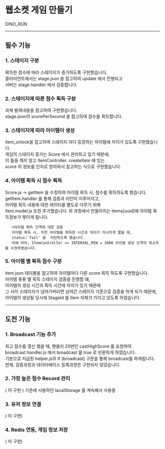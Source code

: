 # 웹소켓 게임 만들기

DINO_RUN

---

## 필수 기능

### 1. 스테이지 구분

   획득한 점수에 따라 스테이지가 증가하도록 구현했습니다.  
   클라이언트에서는 stage.json 을 참고하여 update 에서 진행되고  
   서버는 stage.handler 에서 검증합니다.  

### 2. 스테이지에 따른 점수 획득 구분  

   과제 발제내용을 참고하여 구현했습니다.  
   stage.json의 scorePerSecond 을 참고하여 점수를 획득합니다.  

### 3. 스테이지에 따라 아이템이 생성

   item_unlock을 참고하여 스테이지 마다 등장하는 아이템에 차이가 있도록 구현했습니다.  
   게임의 스테이지 증가는 Score 에서 관리하고 있기 때문에,  
   이 틀을 깨지 않고 ItemController. createItem 에 있는  
   score 의 정보를 인자로 받아와서 참고하는 식으로 구현했습니다.  

### 4. 아이템 획득 시 점수 획득

   Score.js -> getItem 을 수정하여 아이템 획득 시, 점수를 획득하도록 했습니다.  
   getItem.handler 를 통해 검증과 리턴이 이루어지고,  
   아이템 획득 내용에 대한 데이터를 별도로 다루기 위해  
   item.model.js 또한 추가했습니다. 위 과정에서 만들어지는 items[uuid]에 아이템 획득정보가 쌓이게 됩니다.  

       +아이템 획득 간격에 대한 검증  
       아이템 획득 시, 직전 아이템을 획득한 시간과 차이가 지나치게 짧을 때,  
       status:'fail' 을  리턴하도록 했습니다.  
       이에 따라, ItemController => INTERVAL_MIN = 1000 아이템 생성 간격의 최소치를 수정하였습니다.  

### 5. 아이템 별 획득 점수 구분

item.json 테이블을 참고하여 아이템마다 다른 score 획득 하도록 구현했습니다.  
아이템 종류 별 획득 스테이지 검증을 진행할 떄,  
아이템의 생성 시간과 획득 시간에 차이가 있기 때문에  
그 사이 스테이지가 넘어가버리면 넘어간 스테이지 기준으로 검증을 하게 되기 때문에,  
아이템이 생성될 당시에 StageId 를 Item 자체가 가지고 있도록 하였습니다.  

---

## 도전 기능

### 1. Broadcast 기능 추가  

최고 점수를 갱신 했을 때, 핸들러 20번인 castHighScore 를 요청하여  
broadcast.handler.js 에서 broadcast 를 true 로 반환하게 하였습니다.  
기본으로 지급된 helper.js의 if (broadcast) 구문을 통해 broadcast를 하게됩니다.  
현재, 검증과정과 데이터베이스 등록과정은 구현되지 않았습니다.  

### 2. 가장 높은 점수 Record 관리

( 미 구현 )
기존에 사용하던 lacalStorage 를 계속해서 사용중

### 3. 유저 정보 연결

( 미 구현)

### 4. Redis 연동, 게임 정보 저장

( 미 구현)